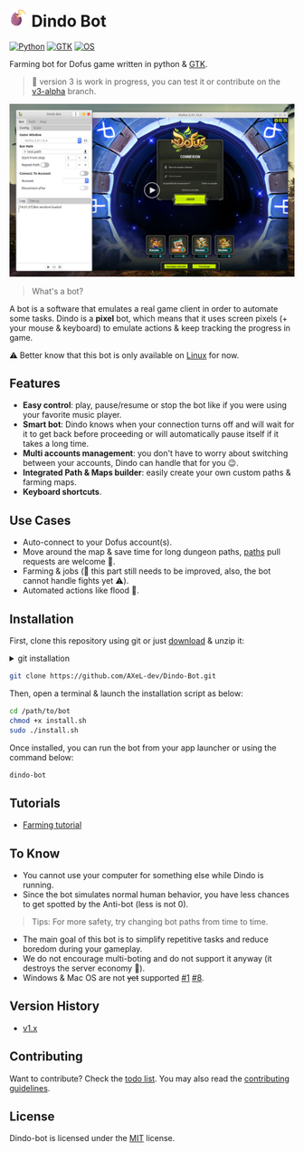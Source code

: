# <img src="icons/logo.png" alt="logo" width="32"> Dindo Bot

[![Python](https://img.shields.io/badge/python%20%3E%3D-3.0-blue.svg)](https://www.python.org/)
[![GTK](https://img.shields.io/badge/gtk-3.0-brightgreen.svg)](https://www.gtk.org/)
[![OS](https://img.shields.io/badge/os-Linux-orange.svg)](https://www.ubuntu.com/download/desktop)

Farming bot for Dofus game written in python & [GTK](https://www.gtk.org/).

> :construction: version 3 is work in progress, you can test it or contribute on the [v3-alpha](https://github.com/AXeL-dev/Dindo-Bot/tree/v3-alpha) branch.

[![screenshot](screenshot.png)](http://www.youtube.com/watch?v=1Qh_eNLuTYo "Watch Dindo-bot in action")

> What's a bot?

A bot is a software that emulates a real game client in order to automate some tasks. Dindo is a **pixel** bot, which means that it uses screen pixels (+ your mouse & keyboard) to emulate actions & keep tracking the progress in game.

:warning: Better know that this bot is only available on [Linux](https://www.wikipedia.org/wiki/Linux) for now.

## Features

- **Easy control**: play, pause/resume or stop the bot like if you were using your favorite music player.
- **Smart bot**: Dindo knows when your connection turns off and will wait for it to get back before proceeding or will automatically pause itself if it takes a long time.
- **Multi accounts management**: you don't have to worry about switching between your accounts, Dindo can handle that for you :wink:.
- **Integrated Path & Maps builder**: easily create your own custom paths & farming maps.
- **Keyboard shortcuts**.

## Use Cases

- Auto-connect to your Dofus account(s).
- Move around the map & save time for long dungeon paths, [paths](paths) pull requests are welcome :pray:.
- Farming & jobs (:construction: this part still needs to be improved, also, the bot cannot handle fights yet :warning:).
- Automated actions like flood :speech_balloon:.

## Installation

First, clone this repository using git or just [download](https://github.com/AXeL-dev/Dindo-Bot/archive/master.zip) & unzip it:

<details>
  <summary>git installation</summary>
  
  ```bash
    sudo apt install git
  ```
</details>

```bash
git clone https://github.com/AXeL-dev/Dindo-Bot.git
```

Then, open a terminal & launch the installation script as below:
```bash
cd /path/to/bot
chmod +x install.sh
sudo ./install.sh
```

Once installed, you can run the bot from your app launcher or using the command below:
```bash
dindo-bot
```

## Tutorials

- [Farming tutorial](https://www.youtube.com/watch?v=obGDT9_AXvk)

## To Know

- You cannot use your computer for something else while Dindo is running.
- Since the bot simulates normal human behavior, you have less chances to get spotted by the Anti-bot (less is not 0).
> Tips: For more safety, try changing bot paths from time to time.
- The main goal of this bot is to simplify repetitive tasks and reduce boredom during your gameplay.
- We do not encourage multi-boting and do not support it anyway (it destroys the server economy :grimacing:).
- Windows & Mac OS are not ~~yet~~ supported [#1](https://github.com/AXeL-dev/Dindo-Bot/issues/1) [#8](https://github.com/AXeL-dev/Dindo-Bot/issues/8).

## Version History

- [v1.x](https://github.com/AXeL-dev/Dindo-Bot/tree/v1.x)

## Contributing

Want to contribute? Check the [todo list](todo.md). You may also read the [contributing guidelines](https://github.com/AXeL-dev/contributing/blob/master/README.md).

## License

Dindo-bot is licensed under the [MIT](LICENSE) license.
